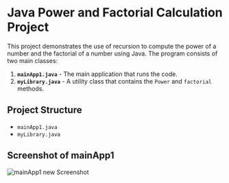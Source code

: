 # Java Power and Factorial Calculation Project

This project demonstrates the use of recursion to compute the power of a number and the factorial of a number using Java. The program consists of two main classes:

1. **`mainApp1.java`** - The main application that runs the code.
2. **`myLibrary.java`** - A utility class that contains the `Power` and `factorial` methods.

## Project Structure

- `mainApp1.java`
- `myLibrary.java`

## Screenshot of mainApp1
![mainApp1 new Screenshot](images/java.png)

